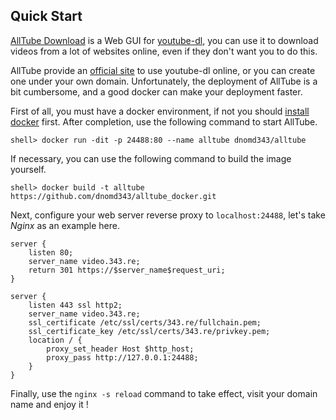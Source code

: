 ## Quick Start

[AllTube Download](https://github.com/Rudloff/alltube) is a Web GUI for [youtube-dl](https://github.com/ytdl-org/youtube-dl), you can use it to download videos from a lot of websites online, even if they don't want you to do this.

AllTube provide an [official site](http://alltubedownload.net/) to use youtube-dl online, or you can create one under your own domain. Unfortunately, the deployment of AllTube is a bit cumbersome, and a good docker can make your deployment faster.

First of all, you must have a docker environment, if not you should [install docker](https://docs.docker.com/engine/install/) first. After completion, use the following command to start AllTube.

```
shell> docker run -dit -p 24488:80 --name alltube dnomd343/alltube
```

If necessary, you can use the following command to build the image yourself.

```
shell> docker build -t alltube https://github.com/dnomd343/alltube_docker.git
```

Next, configure your web server reverse proxy to `localhost:24488`, let's take *Nginx* as an example here.

```
server {
    listen 80;
    server_name video.343.re;
    return 301 https://$server_name$request_uri;
}

server {
    listen 443 ssl http2;
    server_name video.343.re;
    ssl_certificate /etc/ssl/certs/343.re/fullchain.pem;
    ssl_certificate_key /etc/ssl/certs/343.re/privkey.pem;
    location / {
        proxy_set_header Host $http_host;
        proxy_pass http://127.0.0.1:24488;
    }
}
```

Finally, use the `nginx -s reload` command to take effect, visit your domain name and enjoy it !
